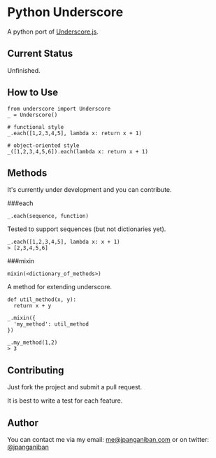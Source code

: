 Python Underscore
=================

A python port of [Underscore.js][underscore].

Current Status
--------------

Unfinished.

How to Use
----------

    from underscore import Underscore
    _ = Underscore()

    # functional style
    _.each([1,2,3,4,5], lambda x: return x + 1)

    # object-oriented style
    _([1,2,3,4,5,6]).each(lambda x: return x + 1)


Methods
-------

It's currently under development and you can contribute.

###each

    _.each(sequence, function)

Tested to support sequences (but not dictionaries yet).

    _.each([1,2,3,4,5], lambda x: x + 1)
    > [2,3,4,5,6]
    
###mixin

    mixin(<dictionary_of_methods>)

A method for extending underscore.

    def util_method(x, y):
      return x + y

    _.mixin({
      'my_method': util_method
    })

    _.my_method(1,2)
    > 3


Contributing
------------

Just fork the project and submit a pull request.

It is best to write a test for each feature.


Author
------

You can contact me via my email: [me@jpanganiban.com][mail]
or on twitter: [@jpanganiban][twitter]


[underscore]: http://underscorejs.org/
[mail]: mailto:me@jpanganiban.com
[twitter]: me@jpanganiban.com
